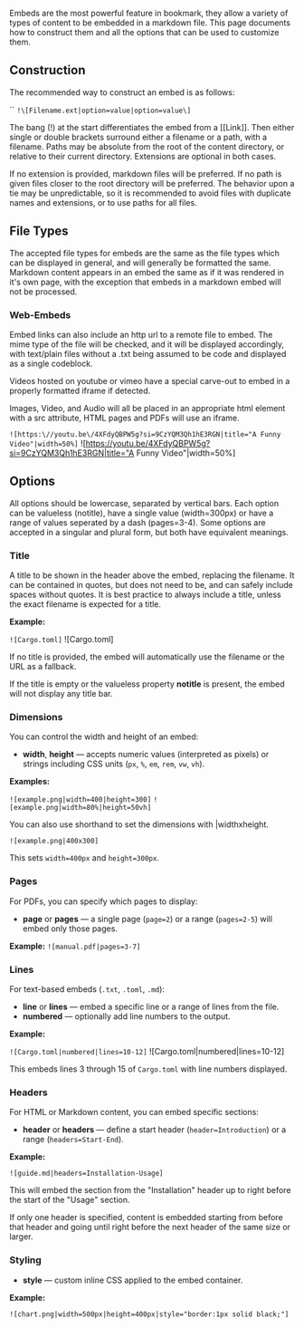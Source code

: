 Embeds are the most powerful feature in bookmark, they allow a variety of types of content to be embedded in a markdown file. This page documents how to construct them and all the options that can be used to customize them.
 
## Construction

The recommended way to construct an embed is as follows:

``
`!\[Filename.ext|option=value|option=value\]`

The bang (!) at the start differentiates the embed from a [[Link]]. Then either single or double brackets surround either a filename or a path, with a filename. Paths may be absolute from the root of the content directory, or relative to their current directory. Extensions are optional in both cases.

If no extension is provided, markdown files will be preferred. If no path is given files closer to the root directory will be preferred. The behavior upon a tie may be unpredictable, so it is recommended to avoid files with duplicate names and extensions, or to use paths for all files.

## File Types

The accepted file types for embeds are the same as the file types which can be displayed in general, and will generally be formatted the same. Markdown content appears in an embed the same as if it was rendered in it's own page, with the exception that embeds in a markdown embed will not be processed.

### Web-Embeds

Embed links can also include an http url to a remote file to embed. The mime type of the file will be checked, and it will be displayed accordingly, with text/plain files without a .txt being assumed to be code and displayed as a single codeblock.

Videos hosted on youtube or vimeo have a special carve-out to embed in a properly formatted iframe if detected. 

Images, Video, and Audio will all be placed in an appropriate html element with a src attribute, HTML pages and PDFs will use an iframe.

`![https:\//youtu.be\/4XFdyQBPW5g?si=9CzYQM3Qh1hE3RGN|title="A Funny Video"|width=50%]`
![https://youtu.be/4XFdyQBPW5g?si=9CzYQM3Qh1hE3RGN|title="A Funny Video"|width=50%]
## Options

All options should be lowercase, separated by vertical bars. Each option can be valueless (notitle), have a single value (width=300px) or have a range of values seperated by a dash (pages=3-4). Some options are accepted in a singular and plural form, but both have equivalent meanings.

### Title

A title to be shown in the header above the embed, replacing the filename. It can be contained in quotes, but does not need to be, and can safely include spaces without quotes. It is best practice to always include a title, unless the exact filename is expected for a title.

**Example:**

``![Cargo.toml]``
![Cargo.toml]

If no title is provided, the embed will automatically use the filename or the URL as a fallback.

If the title is empty or the valueless property **notitle** is present, the embed will not display any title bar.

### Dimensions

You can control the width and height of an embed:

- **width**, **height** — accepts numeric values (interpreted as pixels) or strings including CSS units (`px`, `%`, `em`, `rem`, `vw`, `vh`).

**Examples:**

``![example.png|width=400|height=300]``
``![example.png|width=80%|height=50vh]``

You can also use shorthand to set the dimensions with |widthxheight.

``![example.png|400x300]``

This sets `width=400px` and `height=300px`.

### Pages

For PDFs, you can specify which pages to display:

- **page** or **pages** — a single page (`page=2`) or a range (`pages=2-5`) will embed only those pages.

**Example:**
``![manual.pdf|pages=3-7]``

### Lines

For text-based embeds (`.txt`, `.toml`, `.md`):

- **line** or **lines** — embed a specific line or a range of lines from the file.
- **numbered** — optionally add line numbers to the output.



**Example:**

``![Cargo.toml|numbered|lines=10-12]``
![Cargo.toml|numbered|lines=10-12]

This embeds lines 3 through 15 of `Cargo.toml` with line numbers displayed.

### Headers

For HTML or Markdown content, you can embed specific sections:

- **header** or **headers** — define a start header (`header=Introduction`) or a range (`headers=Start-End`).

**Example:**

``![guide.md|headers=Installation-Usage]``

This will embed the section from the "Installation" header up to right before the start of the "Usage" section.

If only one header is specified, content is embedded starting from before that header and going until right before the next header of the same size or larger.

### Styling

- **style** — custom inline CSS applied to the embed container.

**Example:**

``![chart.png|width=500px|height=400px|style="border:1px solid black;"]``